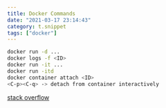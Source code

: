 ```yaml
---
title: Docker Commands
date: "2021-03-17 23:14:43"
category: t.snippet
tags: ["docker"]
---
```


```bash
docker run -d ...
docker logs -f <ID>
docker run -it ...
docker run -itd
docker container attach <ID>
<C-p><C-q> -> detach from container interactively
```

[stack overflow](https://stackoverflow.com/questions/34029680/docker-detached-mode)
